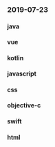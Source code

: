 ### 2019-07-23

#### java

#### vue

#### kotlin

#### javascript

#### css

#### objective-c

#### swift

#### html
